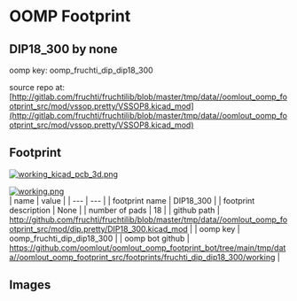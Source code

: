 # OOMP Footprint  
## DIP18_300  by none  
  
oomp key: oomp_fruchti_dip_dip18_300  
  
source repo at: [http://gitlab.com/fruchti/fruchtilib/blob/master/tmp/data//oomlout_oomp_footprint_src/mod/vssop.pretty/VSSOP8.kicad_mod](http://gitlab.com/fruchti/fruchtilib/blob/master/tmp/data//oomlout_oomp_footprint_src/mod/vssop.pretty/VSSOP8.kicad_mod)  
## Footprint  
  
[![working_kicad_pcb_3d.png](working_kicad_pcb_3d_600.png)](working_kicad_pcb_3d.png)  
  
[![working.png](working_600.png)](working.png)  
| name | value | 
| --- | --- | 
| footprint name | DIP18_300 | 
| footprint description | None | 
| number of pads | 18 | 
| github path | http://github.com/fruchti/fruchtilib/blob/master/tmp/data//oomlout_oomp_footprint_src/mod/dip.pretty/DIP18_300.kicad_mod | 
| oomp key | oomp_fruchti_dip_dip18_300 | 
| oomp bot github | https://github.com/oomlout/oomlout_oomp_footprint_bot/tree/main/tmp/data//oomlout_oomp_footprint_src/footprints/fruchti_dip_dip18_300/working | 
## Images  
